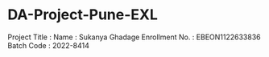 # DA-Project-Pune-EXL
Project Title  : 
Name : Sukanya Ghadage 
Enrollment No. : EBEON1122633836
Batch Code : 2022-8414
